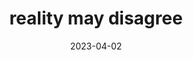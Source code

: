 ---
title: "reality may disagree"
date: 2023-04-02
next:
  - CHALLENGE REALITY
tags:
  - fragment
  - Lofty Thoughts
---